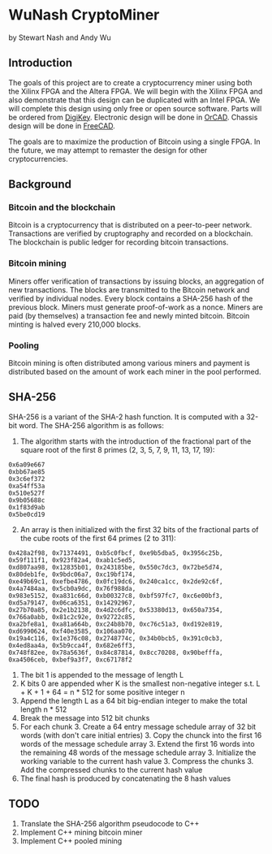 # WuNash CryptoMiner
by Stewart Nash and Andy Wu

## Introduction
The goals of this project are to create a cryptocurrency miner using both the Xilinx FPGA and the Altera FPGA. We will begin with the Xilinx FPGA and also demonstrate that this design can be duplicated with an Intel FPGA. We will complete this design using only free or open source software. Parts will be ordered from [DigiKey](http://www.digikey.com). Electronic design will be done in [OrCAD](http://www.orcad.com). Chassis design will be done in [FreeCAD](http://www.freecadweb.org).

The goals are to maximize the production of Bitcoin using a single FPGA. In the future, we may attempt to remaster the design for other cryptocurrencies.

## Background
### Bitcoin and the blockchain
Bitcoin is a cryptocurrency that is distributed on a peer-to-peer network. Transactions are verified by cruptography and recorded on a blockchain. The blockchain is public ledger for recording bitcoin transactions.
### Bitcoin mining
Miners offer verification of transactions by issuing blocks, an aggregation of new transactions. The blocks are transmitted to the Bitcoin network and verified by individual nodes. Every block contains a SHA-256 hash of the previous block. Miners must generate proof-of-work as a nonce. Miners are paid (by themselves) a transaction fee and newly minted bitcoin. Bitcoin minting is halved every 210,000 blocks.
### Pooling
Bitcoin mining is often distributed among various miners and payment is distributed based on the amount of work each miner in the pool performed.

## SHA-256
SHA-256 is a variant of the SHA-2 hash function. It is computed with a 32-bit word.
The SHA-256 algorithm is as follows:
1. The algorithm starts with the introduction of the fractional part of the square root of the first 8 primes (2, 3, 5, 7, 9, 11, 13, 17, 19):
```
0x6a09e667
0xbb67ae85
0x3c6ef372
0xa54ff53a
0x510e527f
0x9b05688c
0x1f83d9ab
0x5be0cd19
```
2. An array is then initialized with the first 32 bits of the fractional parts of the cube roots of the first 64 primes (2 to 311):
```
0x428a2f98, 0x71374491, 0xb5c0fbcf, 0xe9b5dba5, 0x3956c25b, 0x59f111f1, 0x923f82a4, 0xab1c5ed5,
0xd807aa98, 0x12835b01, 0x243185be, 0x550c7dc3, 0x72be5d74, 0x80deb1fe, 0x9bdc06a7, 0xc19bf174,
0xe49b69c1, 0xefbe4786, 0x0fc19dc6, 0x240ca1cc, 0x2de92c6f, 0x4a7484aa, 0x5cb0a9dc, 0x76f988da,
0x983e5152, 0xa831c66d, 0xb00327c8, 0xbf597fc7, 0xc6e00bf3, 0xd5a79147, 0x06ca6351, 0x14292967,
0x27b70a85, 0x2e1b2138, 0x4d2c6dfc, 0x53380d13, 0x650a7354, 0x766a0abb, 0x81c2c92e, 0x92722c85,
0xa2bfe8a1, 0xa81a664b, 0xc24b8b70, 0xc76c51a3, 0xd192e819, 0xd6990624, 0xf40e3585, 0x106aa070,
0x19a4c116, 0x1e376c08, 0x2748774c, 0x34b0bcb5, 0x391c0cb3, 0x4ed8aa4a, 0x5b9cca4f, 0x682e6ff3,
0x748f82ee, 0x78a5636f, 0x84c87814, 0x8cc70208, 0x90befffa, 0xa4506ceb, 0xbef9a3f7, 0xc67178f2
```
   1. The bit 1 is appended to the message of length L
3. K bits 0 are appended wher K is the smallest non-negative integer s.t. L + K + 1 + 64 = n * 512 for some positive integer n
3. Append the length L as a 64 bit big-endian integer to make the total length n * 512
3. Break the message into 512 bit chunks
3. For each chunk
	3. Create a 64 entry message schedule array of 32 bit words (with don't care initial entries)
	3. Copy the chunck into the first 16 words of the message schedule array
	3. Extend the first 16 words into the remaining 48 words of the message schedule array
	3. Initialize the working variable to the current hash value
	3. Compress the chunks
	3. Add the compressed chunks to the current hash value
3. The final hash is produced by concatenating the 8 hash values
	
## TODO
1. Translate the SHA-256 algorithm pseudocode to C++
1. Implement C++ mining bitcoin miner
1. Implement C++ pooled mining
